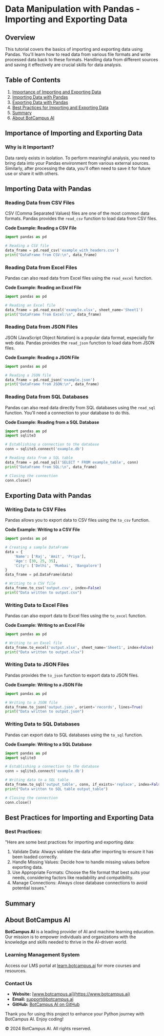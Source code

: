 # Data Manipulation with Pandas - Importing and Exporting Data

## Overview
This tutorial covers the basics of importing and exporting data using Pandas. You'll learn how to read data from various file formats and write processed data back to these formats. Handling data from different sources and saving it effectively are crucial skills for data analysis.

## Table of Contents
1. [Importance of Importing and Exporting Data](#importance-of-importing-and-exporting-data)
2. [Importing Data with Pandas](#importing-data-with-pandas)
3. [Exporting Data with Pandas](#exporting-data-with-pandas)
4. [Best Practices for Importing and Exporting Data](#best-practices-for-importing-and-exporting-data)
5. [Summary](#summary)
6. [About BotCampus AI](#about-botcampus-ai)

## Importance of Importing and Exporting Data

### Why is it Important?
Data rarely exists in isolation. To perform meaningful analysis, you need to bring data into your Pandas environment from various external sources. Similarly, after processing the data, you'll often need to save it for future use or share it with others.

## Importing Data with Pandas

### Reading Data from CSV Files
CSV (Comma Separated Values) files are one of the most common data formats. Pandas provides the `read_csv` function to load data from CSV files.

**Code Example: Reading a CSV File**
```python
import pandas as pd

# Reading a CSV file
data_frame = pd.read_csv('example_with_headers.csv')
print("DataFrame from CSV:\n", data_frame)
```

### Reading Data from Excel Files
Pandas can also read data from Excel files using the `read_excel` function.

**Code Example: Reading an Excel File**
```python
import pandas as pd

# Reading an Excel file
data_frame = pd.read_excel('example.xlsx', sheet_name='Sheet1')
print("DataFrame from Excel:\n", data_frame)
```

### Reading Data from JSON Files
JSON (JavaScript Object Notation) is a popular data format, especially for web data. Pandas provides the `read_json` function to load data from JSON files.

**Code Example: Reading a JSON File**
```python
import pandas as pd

# Reading a JSON file
data_frame = pd.read_json('example.json')
print("DataFrame from JSON:\n", data_frame)
```

### Reading Data from SQL Databases
Pandas can also read data directly from SQL databases using the `read_sql` function. You'll need a connection to your database to do this.

**Code Example: Reading from a SQL Database**
```python
import pandas as pd
import sqlite3

# Establishing a connection to the database
conn = sqlite3.connect('example.db')

# Reading data from a SQL table
data_frame = pd.read_sql('SELECT * FROM example_table', conn)
print("DataFrame from SQL:\n", data_frame)

# Closing the connection
conn.close()
```

## Exporting Data with Pandas

### Writing Data to CSV Files
Pandas allows you to export data to CSV files using the `to_csv` function.

**Code Example: Writing to a CSV File**
```python
import pandas as pd

# Creating a sample DataFrame
data = {
    'Name': ['Raj', 'Amit', 'Priya'],
    'Age': [30, 25, 35],
    'City': ['Delhi', 'Mumbai', 'Bangalore']
}
data_frame = pd.DataFrame(data)

# Writing to a CSV file
data_frame.to_csv('output.csv', index=False)
print("Data written to output.csv")
```

### Writing Data to Excel Files
Pandas can also export data to Excel files using the `to_excel` function.

**Code Example: Writing to an Excel File**
```python
import pandas as pd

# Writing to an Excel file
data_frame.to_excel('output.xlsx', sheet_name='Sheet1', index=False)
print("Data written to output.xlsx")
```

### Writing Data to JSON Files
Pandas provides the `to_json` function to export data to JSON files.

**Code Example: Writing to a JSON File**
```python
import pandas as pd

# Writing to a JSON file
data_frame.to_json('output.json', orient='records', lines=True)
print("Data written to output.json")
```

### Writing Data to SQL Databases
Pandas can export data to SQL databases using the `to_sql` function.

**Code Example: Writing to a SQL Database**
```python
import pandas as pd
import sqlite3

# Establishing a connection to the database
conn = sqlite3.connect('example.db')

# Writing data to a SQL table
data_frame.to_sql('output_table', conn, if_exists='replace', index=False)
print("Data written to SQL table output_table")

# Closing the connection
conn.close()
```

## Best Practices for Importing and Exporting Data

### Best Practices:
"Here are some best practices for importing and exporting data:
1. Validate Data: Always validate the data after importing to ensure it has been loaded correctly.
2. Handle Missing Values: Decide how to handle missing values before exporting data.
3. Use Appropriate Formats: Choose the file format that best suits your needs, considering factors like readability and compatibility.
4. Manage Connections: Always close database connections to avoid potential issues."

## Summary

## About BotCampus AI

**BotCampus AI** is a leading provider of AI and machine learning education. Our mission is to empower individuals and organizations with the knowledge and skills needed to thrive in the AI-driven world.

### Learning Management System
Access our LMS portal at [learn.botcampus.ai](https://learn.botcampus.ai) for more courses and resources.

### Contact Us
- **Website:** [www.botcampus.ai](https://www.botcampus.ai)
- **Email:** support@botcampus.ai
- **GitHub:** [BotCampus AI on GitHub](https://github.com/Bot-Campus-AI/advanced-python)

Thank you for using this project to enhance your Python journey with BotCampus AI. Enjoy coding!

© 2024 BotCampus AI. All rights reserved.